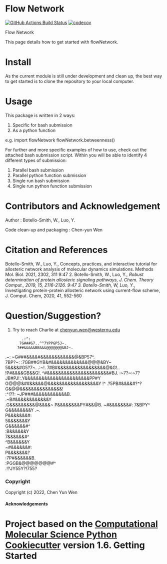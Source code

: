 Flow Network
==============================
[//]: # (Badges)
[![GitHub Actions Build Status](https://github.com/REPLACE_WITH_OWNER_ACCOUNT/flowNetwork/workflows/CI/badge.svg)](https://github.com/REPLACE_WITH_OWNER_ACCOUNT/flowNetwork/actions?query=workflow%3ACI)
[![codecov](https://codecov.io/gh/REPLACE_WITH_OWNER_ACCOUNT/flowNetwork/branch/master/graph/badge.svg)](https://codecov.io/gh/REPLACE_WITH_OWNER_ACCOUNT/flowNetwork/branch/master)


Flow Network

This page details how to get started with flowNetwork.

Install
=======
As the current module is still under development and clean up, the best way to get started is to clone the repository to your local computer. 


Usage 
=====
This package is written in 2 ways:
   1. Specific for bash submission
   2. As a python function

e.g.
import flowNetwork
flowNetwork.betweenness()

For further and more specific examples of how to use, check out the attached bash submission script. Within you will be able to identify 4 different types of submission:
   1. Parallel bash submission
   2. Parallel python function submission
   3. Single run bash submission
   4. Single run python function submission

Contributors and Acknowledgement
================================
Author : Botello-Smith, W., Luo, Y.

Code clean-up and packaging : Chen-yun Wen

Citation and References
=======================
Botello-Smith, W., Luo, Y., Concepts, practices, and interactive tutorial for allosteric network analysis of molecular dynamics simulations. Methods Mol. Biol. 2021, 2302, 311
9:47
2. Botello-Smith, W., Luo, Y.*, Robust determination of protein allosteric signaling pathways, J. Chem. Theory Comput., 2019, 15, 2116-2126.
9:47
3. Botello-Smith, W, Luo, Y.*, Investigating protein-protein allosteric network using current-flow scheme, J. Comput. Chem, 2020, 41, 552-560

Question/Suggestion?
====================
   1. Try to reach Charlie at chenyun.wen@westernu.edu

              .:^:                                
             7G###G7..^^7YPPGP5J~.                
            7##&&&&&BB&&&@@@@@@@&BJ~.             
 .~:        ~G###&&&&#&&&&&&&&&&&&@&BP57^.        
  7BP?~:     :7GB##GYB&#&&&&&&&&&&&&&@@@&BY~      
  5&&&&#G5?7~. .:~!. 7#B#&&&&&&&&&&&&&&&&&@&G!..  
  !P#&&&&GB&&G!.     ^#&&&&&&&&&&&&&&&&&&&&&&#BJ. 
    :~7?~:~7?JB#PJ!:.Y&&&&&&&&&&&&&&&&&&&&&&&PP#Y 
              G@@@&##&&&&&@&&&&&&&&&&&&&&&&&&Y !^ 
             .?5PB#&&&&#?^?G&@@&&&&&&&&&&&&&&&!   
                  :^!??:    ~JP###&&&&&&&&&&&&B.  
                               .~B#&&&&&&&&&&&&Y  
                                .G&&&&&&&&&@&&&&~ 
                                 P&&&&&&&&PY#&&@B.
                                ~#&&&&&&&#: 7&BPY^
                                G&&&&&&&&Y  .~.   
                                P&&&&&&&#:        
                                5&&&&&&&Y         
                                G&&&&&&#^         
                               :B&&&&&&Y          
                               7&&&&&&#^          
                              ^B&&&&&&Y           
                             ~#&&&&&&#:           
                             P&&&&&&&?            
                          :7P#&&&&&&B.            
                      :PGGB&@@@@@@@#^             
                      .!?JY55Y?!755?              



### Copyright

Copyright (c) 2022, Chen Yun Wen


#### Acknowledgements
 
Project based on the 
[Computational Molecular Science Python Cookiecutter](https://github.com/molssi/cookiecutter-cms) version 1.6.
Getting Started
===============




